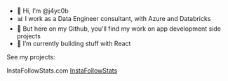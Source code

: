 - 👋 Hi, I’m @j4yc0b
- 📊 I work as a Data Engineer consultant, with Azure and Databricks
- 🌱 But here on my Github, you'll find my work on app development side projects
- 🧱 I’m currently building stuff with React

See my projects:

InstaFollowStats.com
[InstaFollowStats](https://instafollowstats.com)
